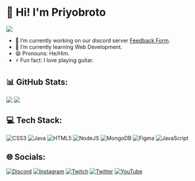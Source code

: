 # 👋 Hi! I'm Priyobroto

[![](https://visitcount.itsvg.in/api?id=PriyoBROTO04&icon=0&color=4)](https://visitcount.itsvg.in)

<!--
**PriyoBROTO04/PriyoBROTO04** is a ✨ _special_ ✨ repository because its `README.md` (this file) appears on your GitHub profile.

Here are some ideas to get you started:-->

- 🔭 I’m currently working on our discord server [Feedback Form](https://priyobroto04.github.io/Feedback-Form/).
- 🌱 I’m currently learning Web Development.
- 😄 Pronouns: He/Him.
- ⚡ Fun fact: I love playing guitar. 

## 📊 GitHub Stats:
![](https://github-readme-stats.vercel.app/api?username=PriyoBROTO04&theme=dark&hide_border=true&include_all_commits=true&count_private=false)
![](https://github-readme-streak-stats.herokuapp.com/?user=PriyoBROTO04&theme=dark&hide_border=true)





## 💻 Tech Stack:
![CSS3](https://img.shields.io/badge/css3-%231572B6.svg?style=for-the-badge&logo=css3&logoColor=white) ![Java](https://img.shields.io/badge/java-%23ED8B00.svg?style=for-the-badge&logo=java&logoColor=white) ![HTML5](https://img.shields.io/badge/html5-%23E34F26.svg?style=for-the-badge&logo=html5&logoColor=white) ![NodeJS](https://img.shields.io/badge/node.js-6DA55F?style=for-the-badge&logo=node.js&logoColor=white) ![MongoDB](https://img.shields.io/badge/MongoDB-%234ea94b.svg?style=for-the-badge&logo=mongodb&logoColor=white) 	![Figma](https://img.shields.io/badge/figma-%23F24E1E.svg?style=for-the-badge&logo=figma&logoColor=white) ![JavaScript](https://img.shields.io/badge/javascript-%23323330.svg?style=for-the-badge&logo=javascript&logoColor=%23F7DF1E)

## 🌐 Socials:
[![Discord](https://img.shields.io/badge/Discord-%237289DA.svg?logo=discord&logoColor=white)](htttps://discord.gg/https://discord.gg/jDkWxnUzEZ) [![Instagram](https://img.shields.io/badge/Instagram-%23E4405F.svg?logo=Instagram&logoColor=white)](https://instagram.com/_.d.a.n.t.e_._) [![Twitch](https://img.shields.io/badge/Twitch-%239146FF.svg?logo=Twitch&logoColor=white)](https://twitch.tv/dantexdr404) [![Twitter](https://img.shields.io/badge/Twitter-%231DA1F2.svg?logo=Twitter&logoColor=white)](https://twitter.com/dia_de_dante) [![YouTube](https://img.shields.io/badge/YouTube-%23FF0000.svg?logo=YouTube&logoColor=white)](https://www.youtube.com/channel/UCyC4HSyr9ewEC_VL0vMoicQ) 



